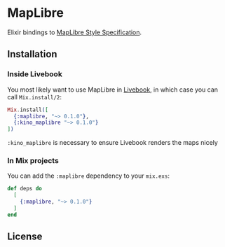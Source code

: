 # MapLibre

Elixir bindings to [MapLibre Style
Specification](https://maplibre.org/maplibre-gl-js-docs/style-spec/).

## Installation

### Inside Livebook

You most likely want to use MapLibre in [Livebook](https://github.com/livebook-dev/livebook), in
which case you can call `Mix.install/2`:

```elixir
Mix.install([
  {:maplibre, "~> 0.1.0"},
  {:kino_maplibre "~> 0.1.0"}
])
```

`:kino_maplibre` is necessary to ensure Livebook renders the maps nicely

### In Mix projects

You can add the `:maplibre` dependency to your `mix.exs`:

```elixir
def deps do
  [
    {:maplibre, "~> 0.1.0"}
  ]
end
```

## License
